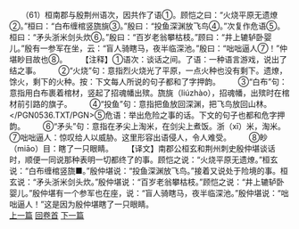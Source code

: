 　　（61）桓南郡与殷荆州语次，因共作了语①。顾恺之曰：“火烧平原无遗燎②。”桓曰：“白布缠棺竖旒旐③。”殷曰：“投鱼深渊放飞鸟④。”次复作危语⑤。桓曰：“矛头浙米剑头炊⑥。”殷曰：“百岁老翁攀枯枝。”顾曰：“井上辘轳卧婴儿。”殷有一参军在坐，云：“盲人骑瞎马，夜半临深池。”殷曰：“咄咄逼人⑦！”仲堪眇目故也⑧。
　　【注释】①语次：谈话之间。了语：一种语言游戏，说出了结之事。
　　②“火烧”句：意指烈火烧光了平原，一点火种也没有剩下。遗燎，馀火，剩下的火种。按：下文每人所说的句子都和了字押韵。
　　③“白布”句：意指用白布裹着棺材，竖起了招魂幡出殡。旒旐（liúzhào），招魂幡，出殡时在棺材前引路的旗子。
　　④“投鱼”句：意指把鱼放回深渊，把飞鸟放回山林。</PGN0536.TXT/PGN>⑤危语：举出危险之事的话。下文的句子也都和危字押韵。
　　⑥“矛头”句：意指在矛尖上淘米，在剑尖上煮饭。浙（xī）米，淘米。⑦咄咄逼人：惊叹给人以威胁。这里形容出语侵人，令人难受。
　　⑧眇（miāo）目：瞎了一只眼睛。
　　【译文】南郡公桓玄和荆州刺史殷仲堪谈话时，顺便一同说那种表明一切都终了的事。顾恺之说：“火烧平原无遗燎。”桓玄说：“白布缠棺竖旒■。”殷仲堪说：“投鱼深渊放飞鸟。”接着又说处于险境的事。桓玄说：“矛头浙米剑头炊。”殷仲堪说：“百岁老翁攀枯枝。”顾恺之说：“井上辘轳卧婴儿。”殷仲堪有一个参军也在座，说：“盲人骑瞎马，夜半临深池。”殷仲堪说：“咄咄逼人！”这是因为殷仲堪瞎了一只眼睛。
<br>[上一篇](25_60) [回卷首](25_00) [下一篇](25_62)
